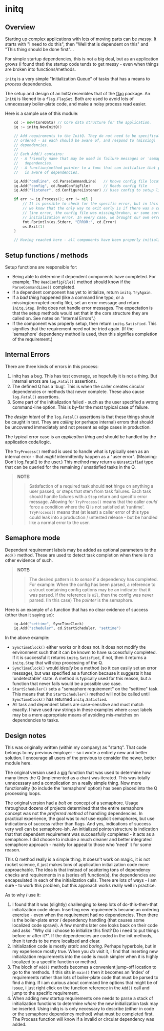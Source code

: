 # initq

## Overview

Starting up complex applications with lots of moving parts can be *messy*. It starts with "I need to do this", then "Well that is dependent on this" and "This thing should be done first"...

For simple startup dependencies, this is not a big deal, but as an application grows (i found that) the startup code tends to get messy - even when things are broken into functions/methods.

``initq`` is a very simple "Initialization Queue" of tasks that has a means to *process* dependencies.

The setup and design of an InitQ resembles that of the [flag](https://pkg.go.dev/flag) package. An ``InitQ`` is likened to a ``flag.FlagSet``. Both are used to avoid lots of unnecessary boiler-plate code, and make a noisy process read easier.

Here is a sample use of this module:

```go
	cd := new(CoreData) // Core data structure for the application.
	iq := initq.NewInitQ()

	// Add requirements to the InitQ. They do not need to be specifically
	// ordered - as each should be aware of, and respond to (missing)
	// dependencies.
	//
	// Each Add() contains:
	// - A friendly name that may be used in failure messages or 'semaphore'
	//   dependencies.
	// - A function/method pointer to a func that can initialize that part, and
	//   is aware of dependencies.

	iq.Add("cmdline", cd.ParseCommandLine)   // Knows config file location
	iq.Add("config", cd.ReadConfigFile)      // Reads config file
	iq.Add("listener", cd.ConfigureListener) // Uses config to setup listener

	if err := iq.Process(); err != nil {
		// It is possible to check for the specific error, but in this case
		// we know that the only way to exit early is if there was a command-
		// line error, the config file was missing/broken, or some sort of
		// initialization error. In every case, we brought our own error.
		fmt.Fprintln(os.Stderr, "ERROR:", cd.Error)
		os.Exit(1)
	}

	// Having reached here - all components have been properly initialized.
```

## Setup functions / methods

Setup functions are responsible for:

- Being able to determine if dependent components have completed. For example; The ``ReadConfigFile()`` method should know if the ``ParseCommandLine()`` completed.
- If a dependent component has yet to initialize, return ``initq.TryAgain``.
- If a *bad thing* happened (like a command line typo, or a missing/corrupted config file), set an error message and return ``initq.Stop``. (initq does not handle error messages. The expectation is that the setup methods would set that in the core structure they are called on. See notes on "Internal Errors".)
- If the component was properly setup, then return ``initq.Satisfied``. This signifies that the requirement need not be tried again. (If the 'semaphore' dependency method is used, then this signifies completion of the requirement.)

## Internal Errors

There are three kinds of errors in this process:

1. initq has a bug. This has test coverage, so hopefully it is not a thing. But internal errors are ``log.Fatal()`` assertions.
2. The defined Q has a 'bug'. This is when the caller creates circular dependencies or methods that never complete. These also cause ``log.Fatal()`` assertions.
3. Some part of the initialization failed - such as the user specified a wrong command-line option. This is by-far the most typical case of failure.

The *design intent* of the ``log.Fatal()`` assertions is that these things should be caught in test. They are *calling* (or perhaps internal) errors that should be uncovered immediately and not present as edge cases in production.

The typical error case is an *application thing* and should be handled by the application code/logic.

The ``TryProcess()`` method is used to handle what is typically seen as an internal error - that *might* intermittently happen as a "user error". (Meaning: Don't log.Fatal() to the user.) This method may return a ``QUnsatisfied`` type that can be queried for the remaining / unsatisfied tasks in the Q.

> __NOTE:__
>> Satisfaction of a required task should __not__ hinge on anything a user passed, or steps that stem from task failures. Each task should handle failures with a ``Stop`` return and specific error message. Allowing for ``TryProcess()`` means that the caller *could* force a condition where the Q is not satisfied at 'runtime'. ``TryProcess()`` means that (at least) a caller error of this type could leak into a production / untested release - but be handled like a normal error to the user.

## Semaphore mode

Dependent requirement labels may be added as optional parameters to the ``Add()`` method. These are used to detect task completion when there is no other evidence of such.

> __NOTE:__
>> The desired pattern is to *sense* if a dependency has completed. For example: When the config has been parsed, a reference to a struct containing config options may be an indicator that it was parsed. If the reference is ``nil``, then the config was never parsed. (In this case) The *pointer* is the semaphore.

Here is an example of a function that has no clear evidence of success (other than it saying so):

```go
	iq.Add("settime", SyncTimeClock)
	iq.Add("scheduler", cd.StartScheduler, "settime")
```

In the above example:

- ``SyncTimeClock()`` either works or it does not. It does not modify the environment such that it can be known to have successfully completed. If it is successful it returns ``initq.Satisfied``, if not, then it returns a ``initq.Stop`` that will stop processing of the Q.
- ``SyncTimeClock()`` would *ideally* be a method (so it can easily set an error message), but was specified as a function because it suggests it has 'undetectable' state. A method is typically used for this reason, but a function that never fails would be a possible use case.
- ``StartScheduler()`` sets a "semaphore requirement" on the "settime" task. This means that the ``StartScheduler()`` method will not be called until ``SyncTimeClock()`` has returned ``initq.Satisfied``.
- All task and dependent labels are case-sensitive and must match exactly. I have used raw strings in these examples where ``const`` labels may be a more appropriate means of avoiding mis-matches on dependencies to tasks.

## Design notes

This was originally written (within my company) as "startq". That code belongs to my previous employer - so i wrote a entirely new and better solution. I encourage all users of the previous to consider the newer, better module here.

The original version used a [pig](https://en.wikipedia.org/wiki/Pigging) function that was used to determine how many times the Q (implemented as a ``chan``) was iterated. This was totally unnecessary and a complication on a really simple thing. Now more functionality (to include the 'semaphore' option) has been placed into the Q processing loops.

The original version had a *bolt on* concept of a semaphore. Usage throughout dozens of projects determined that the entire semaphore concept was not the *preferred method* of handling dependencies. In practical experience, the goal was to *not* use explicit semaphores, but use indications of success rather than flags. And yes, indications of success very well can be semaphore-ish. An initialized pointer/structure is indication that that dependent requirement was successfully completed - it acts as a semaphore. I did choose to include a much cleaner and better integrated semaphore approach - mainly for appeal to those who 'need' it for some reason.

This Q method really is a simple thing. It doesn't work on magic, it is not rocket science, it just makes tons of application initialization code more approachable. The idea is that instead of scattering tons of dependency checks and requirements in a (series of) function(s), the dependencies are encapsulated in each of the initialization calls. There are lots of ways - i am sure - to work this problem, but this approach works really well in practice.

As to why *i* use it:

1. I found that it was (slightly) challenging to keep lots of do-this-then-that initialization code clean. Inserting new requirements became an ordering exercise - even when the requirement had no dependencies. Then there is the boiler-plate error / dependency handling (that causes some localized code sprawl). A few months later one looks back on their code and asks: "Why did i choose to initialize this first? Do i need to put things before or after it?". If the dependencies are coded in the init methods, then it tends to be more localized and clear.
2. Initialization code is mostly *static* and *boring*. Perhaps hyperbole, but in my experience mostly true. When you *do* visit it, i find that inserting new initialization requirements into the code is much simpler when it is highly localized to a specific function or method.
3. The block of ``Add()`` methods becomes a convenient jump-off location to go to the methods. If this sits in ``main()`` then it becomes an 'index' of requirements rather than lots of boiler-plate code that must be parsed to find a thing. If i am curious about command line options that might be of issue, i just right click on the function reference in the ``Add()`` call and jump to the specific requirement.
4. When adding new startup requirements one needs to parse a stack of initialization functions to determine *where* the new initialization task may be inserted. Using initq is is only necessary to describe (either in code or the semaphore dependency method) what must be completed first. The Process function will know if a invalid or circular dependency was added.
